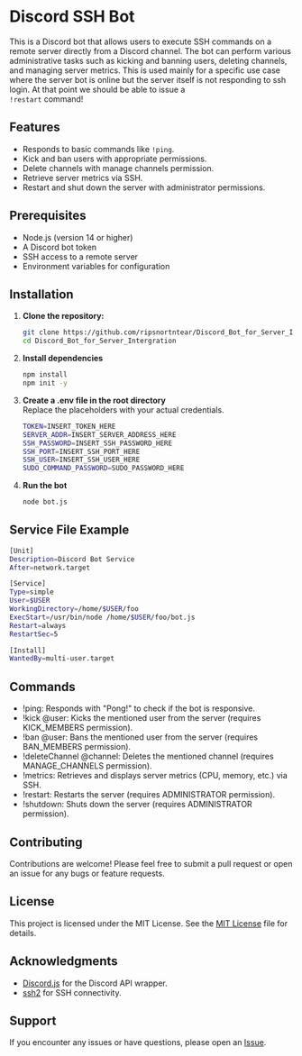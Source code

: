 # Discord SSH Bot

This is a Discord bot that allows users to execute SSH commands on a remote server directly from a Discord channel. The bot can perform various administrative tasks such as kicking and banning users, deleting channels, and managing server metrics. This is used mainly for a specific use case where the server bot is online but the server itself is not responding to ssh login. At that point we should be able to issue a <br> `!restart` command!

## Features

- Responds to basic commands like `!ping`.
- Kick and ban users with appropriate permissions.
- Delete channels with manage channels permission.
- Retrieve server metrics via SSH.
- Restart and shut down the server with administrator permissions.

## Prerequisites

- Node.js (version 14 or higher)
- A Discord bot token
- SSH access to a remote server
- Environment variables for configuration

## Installation

1. **Clone the repository:**

   ```bash
   git clone https://github.com/ripsnortntear/Discord_Bot_for_Server_Intergration.git
   cd Discord_Bot_for_Server_Intergration
   ```

2. **Install dependencies**

   ```bash
   npm install
   npm init -y
   ```

3. **Create a .env file in the root directory**<br>
   Replace the placeholders with your actual credentials.

   ```bash
   TOKEN=INSERT_TOKEN_HERE
   SERVER_ADDR=INSERT_SERVER_ADDRESS_HERE
   SSH_PASSWORD=INSERT_SSH_PASSWORD_HERE
   SSH_PORT=INSERT_SSH_PORT_HERE
   SSH_USER=INSERT_SSH_USER_HERE
   SUDO_COMMAND_PASSWORD=SUDO_PASSWORD_HERE
   ```

4. **Run the bot**

   ```bash
   node bot.js
   ```

## Service File Example

   ```bash
   [Unit]
   Description=Discord Bot Service
   After=network.target

   [Service]
   Type=simple
   User=$USER
   WorkingDirectory=/home/$USER/foo
   ExecStart=/usr/bin/node /home/$USER/foo/bot.js
   Restart=always
   RestartSec=5

   [Install]
   WantedBy=multi-user.target
   ```

## Commands

 - !ping: Responds with "Pong!" to check if the bot is responsive.
 - !kick @user: Kicks the mentioned user from the server (requires KICK_MEMBERS permission).
 - !ban @user: Bans the mentioned user from the server (requires BAN_MEMBERS permission).
 - !deleteChannel @channel: Deletes the mentioned channel (requires MANAGE_CHANNELS permission).
 - !metrics: Retrieves and displays server metrics (CPU, memory, etc.) via SSH.
 - !restart: Restarts the server (requires ADMINISTRATOR permission).
 - !shutdown: Shuts down the server (requires ADMINISTRATOR permission).

## Contributing

   Contributions are welcome! Please feel free to submit a pull request or open an issue for any bugs or feature requests.

## License

  This project is licensed under the MIT License. See the [MIT License](MIT.license) file for details.

## Acknowledgments

  - [Discord.js](https://github.com/username/repository/blob/main/MIT.license](https://github.com/discordjs/discord.js)) for the Discord API wrapper.
  - [ssh2](https://github.com/username/repository/blob/main/MIT.license](https://github.com/mscdex/ssh2)) for SSH connectivity.

## Support

   If you encounter any issues or have questions, please open an [Issue](https://github.com/ripsnortntear/serverbot/issues).
